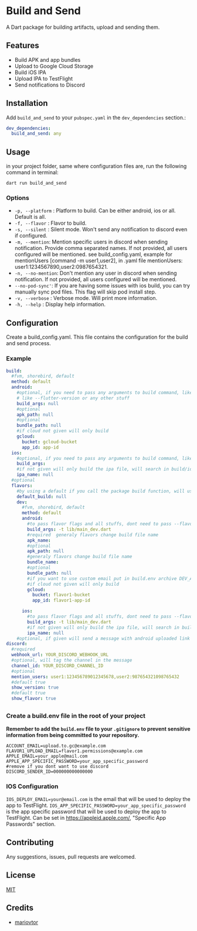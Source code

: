 # Build and Send

A Dart package for building artifacts, upload and sending them.

## Features

- Build APK and app bundles
- Upload to Google Cloud Storage
- Build iOS IPA
- Upload IPA to TestFlight
- Send notifications to Discord

## Installation

Add `build_and_send` to your `pubspec.yaml` in the `dev_dependencies` section.:

```yaml
dev_dependencies:
  build_and_send: any
  ```

## Usage
in your project folder, same where configuration files are, run the following command in terminal:

```shell
dart run build_and_send
```

### Options
- `-p, --platform` : Platform to build. Can be either android, ios or all. Default is all.
- `-f, --flavor` : Flavor to build.
- `-s, --silent` : Silent mode. Won't send any notification to discord even if configured.
- `-m, --mention`: Mention specific users in discord when sending notification. Provide comma separated names. If not provided, all users configured will be mentioned. see build_config.yaml, example for mentionUsers [command -m user1,user2], in .yaml file mentionUsers: user1:1234567890,user2:0987654321.
- `-n, --no-mention`: Don't mention any user in discord when sending notification. If not provided, all users configured will be mentioned.
- `--no-pod-sync'`: If you are having some issues with ios build, you can try manually sync pod files. This flag will skip pod install step.
- `-v, --verbose` : Verbose mode. Will print more information.
- `-h, --help` : Display help information.


## Configuration
Create a build_config.yaml. This file contains the configuration for the build and send process.

### Example
```yaml
build:
  #fvm, shorebird, default
  method: default
  android:
    #optional, if you need to pass any arguments to build command, like using a specific -t target, or shorebird configuration
    # like --flutter-version or any other stuff
    build_args: null
    #optional
    apk_path: null
    #optional
    bundle_path: null
    #if cloud not given will only build
    gcloud:
      bucket: gcloud-bucket
      app_id: app-id
  ios:
    #optional, if you need to pass any arguments to build command, like using a specific -t target, or shorebird configuration like --flutter-version or any other stuff
    build_args: 
    #if not given will only build the ipa file, will search in build/ios/ipa
    ipa_name: null
  #optional
  flavors:
    #by using a default if you call the package build function, will use the according flavor, the value must be a valid flavor name
    default_build: null
    dev:
      #fvm, shorebird, default
      method: default
      android:
        #to pass flavor flags and all stuffs, dont need to pass --flavor dev because its implicit
        build_args: -t lib/main_dev.dart
        #required  generaly flavors change build file name
        apk_name: 
        #optional
        apk_path: null
        #generaly flavors change build file name
        bundle_name:
        #optional
        bundle_path: null
        #if you want to use custom email put in build.env archive DEV_ANDROID_EMAIL, this email must to have access to this gcloud
        #if cloud not given will only build
        gcloud:
          bucket: flavor1-bucket
          app_id: flavor1-app-id

      ios:
        #to pass flavor flags and all stuffs, dont need to pass --flavor dev because its implicit
        build_args: -t lib/main_dev.dart
        #if not given will only build the ipa file, will search in build/ios/ipa
        ipa_name: null
    #optional, if given will send a message with android uploaded link
discord:
  #required
  webhook_url: YOUR_DISCORD_WEBHOOK_URL
  #optional, will tag the channel in the message
  channel_id: YOUR_DISCORD_CHANNEL_ID
  #optional
  mention_users: user1:123456789012345678,user2:987654321098765432
  #default true
  show_version: true
  #default true
  show_flavor: true
```

##
### Create a  build.env file in the root of your project

**Remember to add the `build.env` file to your `.gitignore` to prevent sensitive information from being committed to your repository.**

```env
ACCOUNT_EMAIL=upload.to.gc@example.com
FLAVOR1_UPLOAD_EMAIL=flavor1.permissions@example.com
APPLE_EMAIL=your_apple@mail.com
APPLE_APP_SPECIFIC_PASSWORD=your_app_specific_password
#remove if you dont want to use discord
DISCORD_SENDER_ID=000000000000000
```


### IOS Configuration
`IOS_DEPLOY_EMAIL=your@email.com` is the email that will be used to deploy the app to TestFlight.
`IOS_APP_SPECIFIC_PASSWORD=your_app_specific_password` is the app specific password that will be used to deploy the app to TestFlight. Can be set in https://appleid.apple.com/, "Specific App Passwords" section.


## Contributing

Any suggestions, issues, pull requests are welcomed.

## License

[MIT](https://github.com/ScerIO/icon_font_generator/blob/master/LICENSE)

## Credits

* [mariovtor](https://github.com/mariovtor)